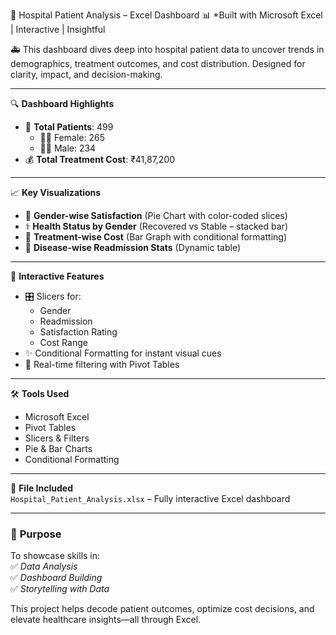 🎨 Hospital Patient Analysis – Excel Dashboard 
📊 *Built with Microsoft Excel | Interactive | Insightful

🚑 This dashboard dives deep into hospital patient data to uncover trends in demographics, treatment outcomes, and cost distribution. Designed for clarity, impact, and decision-making.

---

🔍 **Dashboard Highlights**
- 👥 **Total Patients**: 499  
  - 👩‍⚕️ Female: 265  
  - 👨‍⚕️ Male: 234  
- 💰 **Total Treatment Cost**: ₹41,87,200  

---
📈 **Key Visualizations**
- 🥧 **Gender-wise Satisfaction** (Pie Chart with color-coded slices)  
- ⚕️ **Health Status by Gender** (Recovered vs Stable – stacked bar)  
- 💸 **Treatment-wise Cost** (Bar Graph with conditional formatting)  
- 🔁 **Disease-wise Readmission Stats** (Dynamic table)

---
 🧩 **Interactive Features**
- 🎛️ Slicers for:
  - Gender  
  - Readmission  
  - Satisfaction Rating  
  - Cost Range  
- ✨ Conditional Formatting for instant visual cues  
- 🔄 Real-time filtering with Pivot Tables

---

🛠️ **Tools Used**
- Microsoft Excel  
- Pivot Tables  
- Slicers & Filters  
- Pie & Bar Charts  
- Conditional Formatting

---

📂 **File Included**  
`Hospital_Patient_Analysis.xlsx` – Fully interactive Excel dashboard

---

### 🎯 **Purpose**
To showcase skills in:  
✅ *Data Analysis*  
✅ *Dashboard Building*  
✅ *Storytelling with Data*  

This project helps decode patient outcomes, optimize cost decisions, and elevate healthcare insights—all through Excel.
